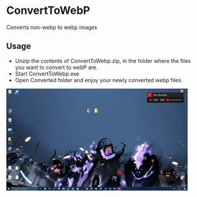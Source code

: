 # ConvertToWebP
 Converts non-webp to webp images

## Usage
- Unzip the contents of ConvertToWebp.zip, in the folder where the files you want to convert to webP are.
- Start ConvertToWebp.exe
- Open Converted folder and enjoy your newly converted webp files.

![demo](./converttowebp-demo.gif)